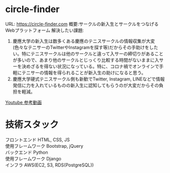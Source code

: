 # circle-finder
URL: https://circle-finder.com
概要:サークルの新入生とサークルをつなげるWebプラットフォーム
解決したい課題:
1. 慶應大学の新入生は数多くある慶應のテニスサークルの情報収集が大変(色々なテニサーのTwitterやInstagramを探す等)だからその手助けをしたい。特にテニスサークルは他のサークルと違って入サーの締切りがあることが多いので、あまり他のサークルとじっくり比較する時間がないままに入サーを決めざるを得ない状況になっている。特に、コロナ禍でオンラインで手軽にテニサーの情報を得られることが新入生の助けになると思う。
2. 慶應大学硬式テニスサークル側も新歓でTwitter, Instagram, LINEなどで情報発信に力を入れているものの新入生に認知してもらうのが大変だからその負担を軽減。

[Youtube 参考動画](https://youtu.be/gqMYXy_T6iw)

# 技術スタック
フロントエンド HTML, CSS, JS  
使用フレームワーク Bootstrap, jQuery  
バックエンド Python  
使用フレームワーク Django  
インフラ AWS(EC2, S3, RDS(PostgreSQL))  

